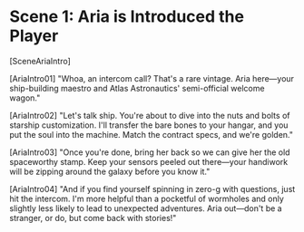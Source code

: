 # Scene 1: Aria is Introduced the Player

[SceneAriaIntro]

[AriaIntro01]
"Whoa, an intercom call? That's a rare vintage. Aria here—your ship-building maestro and Atlas Astronautics' semi-official welcome wagon."

[AriaIntro02]
"Let's talk ship. You're about to dive into the nuts and bolts of starship customization. I'll transfer the bare bones to your hangar, and you put the soul into the machine. Match the contract specs, and we're golden."

[AriaIntro03]
"Once you're done, bring her back so we can give her the old spaceworthy stamp. Keep your sensors peeled out there—your handiwork will be zipping around the galaxy before you know it."

[AriaIntro04]
"And if you find yourself spinning in zero-g with questions, just hit the intercom. I'm more helpful than a pocketful of wormholes and only slightly less likely to lead to unexpected adventures. Aria out—don't be a stranger, or do, but come back with stories!"
